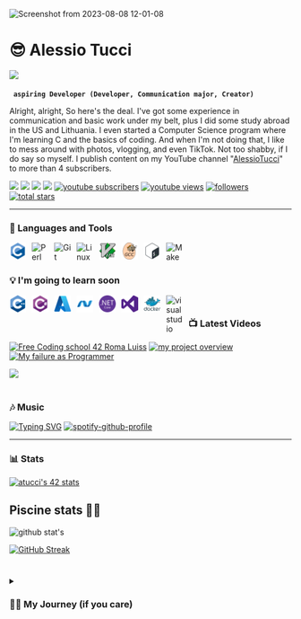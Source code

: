 ![Screenshot from 2023-08-08 12-01-08](https://github.com/alessiotucci/alessiotucci/assets/116757689/2e6f4ff7-1582-4570-8ee0-47faec8fbaca)

# 😎 Alessio Tucci    
![](https://komarev.com/ghpvc/?username=alessiotucci&style=flat-square)




**` aspiring Developer (Developer, Communication major, Creator)`**

Alright, alright, So here's the deal. I've got some experience in communication and basic work under my belt, plus I did some study abroad in the US and Lithuania. I even started a Computer Science program where I'm learning C and the basics of coding. And when I'm not doing that, I like to mess around with photos, vlogging, and even TikTok. Not too shabby, if I do say so myself.
I publish content on my YouTube channel "[AlessioTucci][youtube]" to more than 4 subscribers.

   <p align="left">
  <a href="https://www.tiktok.com/@tuccialessio"><img src="https://img.shields.io/badge/tiktok-%23FF0000.svg?&style=for-the-badge&logo=tiktok&logoColor=white&color=2C2E3B" /></a>
  <a href="https://www.facebook.com/alessio.tucci.33"><img src="https://img.shields.io/badge/facebook-%233B5998.svg?&style=for-the-badge&logo=facebook&logoColor=white" /></a>
  <a href="https://www.instagram.com/alessiotucci_/"><img src="https://img.shields.io/badge/instagram-%23dc2743.svg?&style=for-the-badge&logo=instagram&logoColor=white" /></a>
  <a href="https://www.linkedin.com/in/tuccialessio/"><img src="https://img.shields.io/badge/linkedin-%230077B5.svg?&style=for-the-badge&logo=linkedin&logoColor=white" /></a>
<a href="https://www.youtube.com/channel/UCM2h6Ak0urjOKVlKLc2deJQ?sub_confirmation=1"><img alt="youtube subscribers" title="Subscribe to my YouTube channel" src="https://custom-icon-badges.demolab.com/youtube/channel/subscribers/UCM2h6Ak0urjOKVlKLc2deJQ?color=%23E05D44&label=SUBSCRIBE&logo=video&logoColor=white&style=for-the-badge&labelColor=CE4630"/></a> 
   <a href="https://www.youtube.com/channel/UCM2h6Ak0urjOKVlKLc2deJQ"><img alt="youtube views" title="YouTube views" src="https://custom-icon-badges.demolab.com/youtube/channel/views/UCM2h6Ak0urjOKVlKLc2deJQ?color=%23E1AD0E&logo=eye&logoColor=white&style=for-the-badge&labelColor=C79600"/></a> 
   <a href="https://github.com/alessiotucci?tab=followers"><img alt="followers" title="Follow me on Github" src="https://custom-icon-badges.demolab.com/github/followers/alessiotucci?color=236ad3&labelColor=1155ba&style=for-the-badge&logo=person-add&label=Follow&logoColor=white"/></a>
   <a href="https://github.com/alessiotucci?tab=repositories&sort=stargazers"><img alt="total stars" title="Total stars on GitHub" src="https://custom-icon-badges.demolab.com/github/stars/alessiotucci?color=55960c&style=for-the-badge&labelColor=488207&logo=star"/></a>
   </p>



---

### 🧰 Languages and Tools

<img align="left" alt="C" width="30px" style="padding-right:10px;" src="https://github.com/devicons/devicon/blob/v2.15.1/icons/c/c-original.svg"/>
<img align="left" alt="Perl" width="30px" style="padding-right:10px;" src="https://github.com/alessiotucci/alessiotucci/assets/116757689/b7a0e8ce-0e3d-4a42-9fca-f117fc9d75f5"/>
<img align="left" alt="Git" width="30px" style="padding-right:10px;" src="https://cdn.jsdelivr.net/gh/devicons/devicon/icons/git/git-original.svg" />
<img align="left" alt="Linux" width="30px" style="padding-right:10px;" src="https://cdn.jsdelivr.net/gh/devicons/devicon/icons/linux/linux-original.svg" />
<img align="left" alt="Vim" width="30px" style="padding-right:10px;" src="https://github.com/devicons/devicon/blob/master/icons/vim/vim-original.svg" />
<img align="left" alt="Gcc" width="30px" style="padding-right:10px;" src="https://github.com/devicons/devicon/blob/master/icons/gcc/gcc-original.svg" />
<img align="left" alt="Bash" width="30px" style="padding-right:10px;" src="https://github.com/devicons/devicon/blob/master/icons/bash/bash-original.svg" />
<img align="left" alt="Make" width="30px" style="padding-right:10px;" src="https://github.com/alessiotucci/alessiotucci/assets/116757689/5a3c79c8-302f-416a-a786-c1a3b5faeb34" />

<br />


<br />

### 💡 I'm going to learn soon 

<img align="left" alt="c++" width="30px" style="padding-right:10px;" src="https://github.com/devicons/devicon/blob/master/icons/cplusplus/cplusplus-original.svg" />

<img align="left" alt="c#" width="30px" style="padding-right:10px;" src="https://github.com/devicons/devicon/blob/master/icons/csharp/csharp-original.svg" />

<img align="left" alt="azure" width="30px" style="padding-right:10px;" src="https://github.com/devicons/devicon/blob/master/icons/azure/azure-original.svg" />


<img align="left" alt="dotnet" width="30px" style="padding-right:10px;" src="https://github.com/devicons/devicon/blob/master/icons/dot-net/dot-net-original.svg" />

<img align="left" alt="dotnetcore" width="30px" style="padding-right:10px;" src="https://github.com/devicons/devicon/blob/master/icons/dotnetcore/dotnetcore-original.svg" />

<img align="left" alt="visual studio" width="30px" style="padding-right:10px;" src="https://github.com/devicons/devicon/blob/master/icons/visualstudio/visualstudio-plain.svg" />

<img align="left" alt="visual studio" width="30px" style="padding-right:10px;" src="https://github.com/devicons/devicon/blob/master/icons/docker/docker-original-wordmark.svg" />

<img align="left" alt="visual studio" width="30px" style="padding-right:10px;" src="https://raw.githubusercontent.com/MahmudX/awesome-maui/main/dotnet_bot.svg" />

<br />


### 📺 Latest  Videos

<!-- BEGIN YOUTUBE-CARDS -->

[![Free Coding school 42 Roma Luiss](https://ytcards.demolab.com/?id=MwQ0aK4g_kY&ab_channel=AlessioTucci&title=Free+coding+school+42+Roma&lang=en&background_color=%230d1117&title_color=%23ffffff&stats_color=%23dedede&width=250&duration=779 "Free coding school 42 Roma")](https://youtu.be/MwQ0aK4g_kY) [![my project overview](https://ytcards.demolab.com/?id=QVobB3pZoIY&ab_channel=AlessioTucci&title=Fdf+project+overview+42&lang=en&background_color=%230d1117&title_color=%23ffffff&stats_color=%23dedede&width=250&duration=1643)](https://youtu.be/QVobB3pZoIY?feature=shared)[![My failure as Programmer](https://ytcards.demolab.com/?id=-Nup8uW65QY&ab_channel=AlessioTucci&title=How+to+fail+at+coding+42+project&lang=en&background_color=%230d1117&title_color=%23ffffff&stats_color=%23dedede&width=250&duration=600 "Failing project ")](https://youtu.be/MwQ0aK4g_kY)
<!-- END YOUTUBE-CARDS -->

<!-- END YOUTUBE-CARDS -->

[<img src="https://custom-icon-badges.demolab.com/badge/-Subscribe%20For%20More-red?style=for-the-badge&logo=video&logoColor=white"/>](https://www.youtube.com/channel/UCM2h6Ak0urjOKVlKLc2deJQ?sub_confirmation=1)

#

### 🎶 Music
[![Typing SVG](https://readme-typing-svg.demolab.com?font=Fira+Code&pause=1000&width=435&lines=What+I+am+listening+on+spotify)](https://git.io/typing-svg)
[![spotify-github-profile](https://spotify-github-profile.vercel.app/api/view?uid=alessiotucci33&cover_image=true&theme=natemoo-re&show_offline=false&background_color=121212&interchange=false&bar_color=53b14f&bar_color_cover=false)](https://spotify-github-profile.vercel.app/api/view?uid=alessiotucci33&redirect=true)

---
### 📊 Stats



[![atucci's 42 stats](https://badge.mediaplus.ma/darkblue/atucci?1337Badge=off&UM6P=off)](https://github.com/oakoudad/badge42)

## Piscine  stats 🏊‍♂️
![github stat's](https://github.com/alessiotucci/piscine-42-/assets/116757689/42a84951-d67d-4b8c-ace4-1c387c7f5054)


[![GitHub Streak](https://streak-stats.demolab.com?user=alessiotucci&theme=vue&hide_border=true)](https://git.io/streak-stats)
#

<details>
 <summary><h3>👨‍💻 My Journey (if you care) </h3></summary>
 Oh boy, let me tell you about my education history.
 
  Well, it looks like I will not graduate on time. I'm currently studing communication at La Sapienza university of Rome. 

In all seriousness though, life happens and things don't always go as planned. I may be a little behind schedule, but I'm still working hard to finish my degree and move on to the next chapter of my life. Better late than never, right?
  
  I have studied Communication and Media Studies at Vilnius University, where I spent a semester as part of the Erasmus+ Programme. Yeah, Lithuania, not exactly the hottest spot for studying abroad, but hey, at least it was something different, right? And I even got a scholarship from the European Union, so I guess it wasn't all bad.

Before that, I spent five years in a scientific high school, Liceo Statale Ettore Majorana. You would think spending all that time in a science-focused environment would have made me some kind of engineering genius, but nope, here I am.

And let's not forget my time in Nashville High School, where I spent my junior year and played basketball and soccer. I was pretty decent at basketball, but only made the junior varsity team, which is basically just a participation trophy. Soccer, on the other hand, let's just say it wasn't my forte.

Oh, and I took the ACT, but my score was just average, so no Ivy League schools for me. But who needs an Ivy League education when you are me, right?
  
Let's take a look at my own work history now. Delivery driver, food server, crew member at KFC, and sushi restaurant waiter. I'm quite the go-getter in the food industry, aren't I? I could regale you with tales of the glamorous life of working in fast food and delivering food around Rome, but I'll spare you.

I mean, who in their right mind would want to spend their life schlepping food around and serving customers all day? Not me, that's for sure. And don't get me started on the joys of deep cleaning fryers and watering plants. It's a real thrill, let me tell you.

But in all seriousness, I have to give credit where credit is due. It takes a lot of hard work and dedication to stick with those kinds of low-paying jobs, especially when working in a foreign country. I guess you could say I have a diverse range of experience in the food industry. And hey, maybe I can use that experience to my advantage in the future. Who knows?

[website]: https://alessiotucci.it
[youtube]: https://www.youtube.com/channel/UCM2h6Ak0urjOKVlKLc2deJQ
